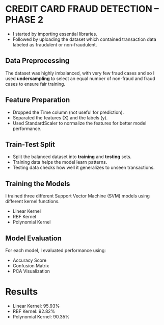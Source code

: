 # **CREDIT CARD FRAUD DETECTION – PHASE 2**
- I started by importing essential libraries.
- Followed by uploading the dataset which contained transaction data labeled as fraudulent or non-fraudulent.

## **Data Preprocessing**  
The dataset was highly imbalanced, with very few fraud cases and so I used **undersampling** to select an equal number of non-fraud and fraud cases to ensure fair training.

## **Feature Preparation**
- Dropped the Time column (not useful for prediction).
- Separated the features (X) and the labels (y).
- Used StandardScaler to normalize the features for better model performance.

## **Train-Test Split** 
- Split the balanced dataset into **training** and **testing** sets.  
- Training data helps the model learn patterns.  
- Testing data checks how well it generalizes to unseen transactions.

## **Training the Models**
I trained three different Support Vector Machine (SVM) models using different kernel functions.
- Linear Kernel
- RBF Kernel  
- Polynomial Kernel

## **Model Evaluation**
For each model, I evaluated performance using:
- Accuracy Score
- Confusion Matrix
- PCA Visualization

# **Results**
- Linear Kernel: 95.93%
- RBF Kernel: 92.82%
- Polynomial Kernel: 90.35%
